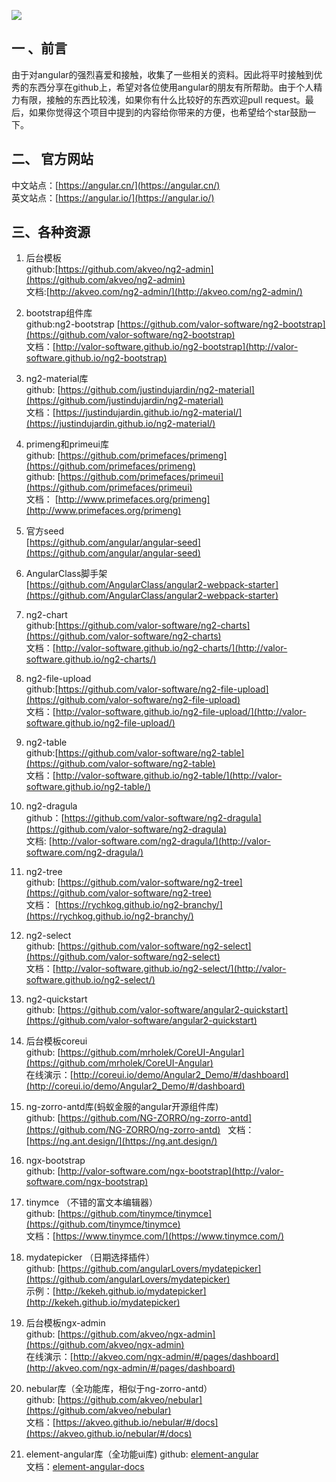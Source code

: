 ![](http://static.xiaomo.info/images/angular.png)

## 一 、前言   
由于对angular的强烈喜爱和接触，收集了一些相关的资料。因此将平时接触到优秀的东西分享在github上，希望对各位使用angular的朋友有所帮助。由于个人精力有限，接触的东西比较浅，如果你有什么比较好的东西欢迎pull request。最后，如果你觉得这个项目中提到的内容给你带来的方便，也希望给个star鼓励一下。


## 二、 官方网站
中文站点：[https://angular.cn/](https://angular.cn/)    
英文站点：[https://angular.io/](https://angular.io/)      

## 三、各种资源
1. 后台模板      
github:[https://github.com/akveo/ng2-admin](https://github.com/akveo/ng2-admin)      
文档:[http://akveo.com/ng2-admin/](http://akveo.com/ng2-admin/)                 

2. bootstrap组件库        
github:ng2-bootstrap [https://github.com/valor-software/ng2-bootstrap](https://github.com/valor-software/ng2-bootstrap)               
文档：[http://valor-software.github.io/ng2-bootstrap](http://valor-software.github.io/ng2-bootstrap)            

3. ng2-material库         
github: [https://github.com/justindujardin/ng2-material](https://github.com/justindujardin/ng2-material)            
文档：[https://justindujardin.github.io/ng2-material/](https://justindujardin.github.io/ng2-material/)       
          
4. primeng和primeui库            
github:  [https://github.com/primefaces/primeng](https://github.com/primefaces/primeng)          
github:  [https://github.com/primefaces/primeui](https://github.com/primefaces/primeui)       
文档： [http://www.primefaces.org/primeng](http://www.primefaces.org/primeng)                            

5. 官方seed    
 [https://github.com/angular/angular-seed](https://github.com/angular/angular-seed)      

6. AngularClass脚手架   
[https://github.com/AngularClass/angular2-webpack-starter](https://github.com/AngularClass/angular2-webpack-starter)    

7. ng2-chart     
github:[https://github.com/valor-software/ng2-charts](https://github.com/valor-software/ng2-charts)     
文档：[http://valor-software.github.io/ng2-charts/](http://valor-software.github.io/ng2-charts/)                              

8. ng2-file-upload   
github:[https://github.com/valor-software/ng2-file-upload](https://github.com/valor-software/ng2-file-upload)                
文档：[http://valor-software.github.io/ng2-file-upload/](http://valor-software.github.io/ng2-file-upload/)                    

9. ng2-table      
github:[https://github.com/valor-software/ng2-table](https://github.com/valor-software/ng2-table)            
文档：[http://valor-software.github.io/ng2-table/](http://valor-software.github.io/ng2-table/)              

10. ng2-dragula                
github：[https://github.com/valor-software/ng2-dragula](https://github.com/valor-software/ng2-dragula)                    
文档: [http://valor-software.com/ng2-dragula/](http://valor-software.com/ng2-dragula/)           
         
11. ng2-tree   
github: [https://github.com/valor-software/ng2-tree](https://github.com/valor-software/ng2-tree)        
文档： [https://rychkog.github.io/ng2-branchy/](https://rychkog.github.io/ng2-branchy/)                             

12. ng2-select   
github: [https://github.com/valor-software/ng2-select](https://github.com/valor-software/ng2-select)         
文档：[http://valor-software.github.io/ng2-select/](http://valor-software.github.io/ng2-select/)            

13. ng2-quickstart    
github: [https://github.com/valor-software/angular2-quickstart](https://github.com/valor-software/angular2-quickstart)         


14. 后台模板coreui    
github: [https://github.com/mrholek/CoreUI-Angular](https://github.com/mrholek/CoreUI-Angular)    
在线演示：[http://coreui.io/demo/Angular2_Demo/#/dashboard](http://coreui.io/demo/Angular2_Demo/#/dashboard)    

15. ng-zorro-antd库(蚂蚁金服的angular开源组件库)    
github: [https://github.com/NG-ZORRO/ng-zorro-antd](https://github.com/NG-ZORRO/ng-zorro-antd)  
文档：[https://ng.ant.design/](https://ng.ant.design/)     

16. ngx-bootstrap    
github: [http://valor-software.com/ngx-bootstrap](http://valor-software.com/ngx-bootstrap)      

17. tinymce （不错的富文本编辑器）    
github: [https://github.com/tinymce/tinymce](https://github.com/tinymce/tinymce)    
文档：[https://www.tinymce.com/](https://www.tinymce.com/)    

18. mydatepicker （日期选择插件）    
github: [https://github.com/angularLovers/mydatepicker](https://github.com/angularLovers/mydatepicker)    
示例：[http://kekeh.github.io/mydatepicker](http://kekeh.github.io/mydatepicker)    

19. 后台模板ngx-admin    
github: [https://github.com/akveo/ngx-admin](https://github.com/akveo/ngx-admin)    
在线演示：[http://akveo.com/ngx-admin/#/pages/dashboard](http://akveo.com/ngx-admin/#/pages/dashboard)    

20. nebular库（全功能库，相似于ng-zorro-antd）    
github: [https://github.com/akveo/nebular](https://github.com/akveo/nebular)    
文档：[https://akveo.github.io/nebular/#/docs](https://akveo.github.io/nebular/#/docs)    

21. element-angular库（全功能ui库)
github: [element-angular](https://github.com/eleme/element-angular)    
文档：[element-angular-docs](https://element-angular.faas.ele.me/)    
